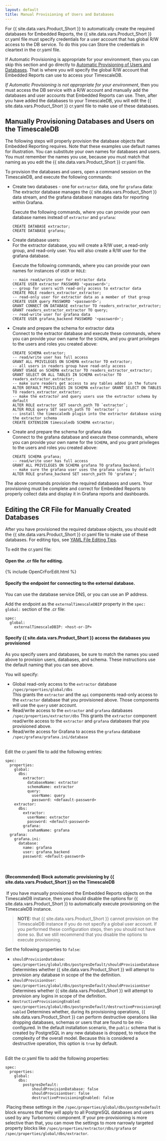 ```yaml
---
layout: default
title: Manual Provisioning of Users and Databases
---
```


For {{ site.data.vars.Product_Short }} to automatically create the required databases for 
Embedded Reports, the {{ site.data.vars.Product_Short }} cr.yaml file must specify credentials 
for a user account that has global R/W access to the DB service. To do this you can 
Store the credentials in cleartext in the cr.yaml file.  


<!---
For {{ site.data.vars.Product_Short }} to automatically create the required databases for 
Embedded Reports, the {{ site.data.vars.Product_Short }} cr.yaml file must specify credentials 
for a user account that has global R/W access to the DB service. To do this you can:

* Store the account credentials in Kubernetes Secrets, and then specify the secret wherever the
  cr.yaml file needs to refer to the user account. This is the recommended method. 
  (See Creating Secret Keys for DB Access.)
  
* Store the credentials in cleartext in the cr.yaml file.
-->


If Automatic Provisioning is appropriate for your environment, then you can skip this section and go 
directly to [Automatic Provisioning of Users and Databases](external-timescale-autoProvision.html). That is 
where you will specify the global R/W account that Embedded Reports 
can use to access your TimescaleDB.

*If Automatic Provisioning is not appropriate for your environment*, then you must access 
the DB service with a R/W account and manually add the databases and user accounts that 
Embedded Reports can use. Then, after you have added the databases to your TimescaleDB, 
you will edit the {{ site.data.vars.Product_Short }} cr.yaml file to make use of these 
databases.

## Manually Provisioning Databases and Users on the TimescaleDB

The following steps will properly provision the database objects that Embedded Reporting requires.
Note that these examples use default names for illustration. You can substitute your own names 
for databases and users. You must remember the names you use, because you must match that 
naming as you edit the {{ site.data.vars.Product_Short }} cr.yaml file.

To provision the databases and users, open a command session on the TimescaleDB, and execute 
the following commands:
​
* Create two databases - one for `extractor` data, one for `grafana` data:  
  The extractor database manages the {{ site.data.vars.Product_Short }} data stream, and 
  the grafana database manages data for reporting within Grafana. 
  
  Execute the following 
  commands, where you can provide your own database names instead of `extractor` and `grafana`:
  ```
  CREATE DATABASE extractor;
  CREATE DATABASE grafana;
  ```
* Create database users:  
  For the extractor database, you will create a R/W user, a read-only group, and read-only user. 
  You will also create a R/W user for the grafana database. 
  
  Execute the following commands, where you can provide your own names for instances of
  `USER` or `ROLE`: 
  ```
  -- main read/write user for extractor data
  CREATE USER extractor PASSWORD '<password>';
  -- group for users with read-only access to extractor data
  CREATE ROLE readers_extractor_extractor;
  -- read-only user for extractor data as a member of that group
  CREATE USER query PASSWORD '<password>';
  GRANT CONNECT ON DATABASE extractor TO readers_extractor_extractor;
  GRANT readers_extractor_extractor TO query;
  -- read-write user for grafana data
  CREATE USER grafana_backend PASSWORD '<password>';
  ```
* Create and prepare the schema for extractor data  
  Connect to the extractor database and execute these commands, where you can provide your own name for 
  the `SCHEMA`, and you grant privileges to the users and roles you created above:
  ```
  CREATE SCHEMA extractor;
  -- read/write user has full access
  GRANT ALL PRIVILEGES ON SCHEMA extractor TO extractor;
  -- all users in readers group have read-only access
  GRANT USAGE on SCHEMA extractor TO readers_extractor_extractor;
  GRANT SELECT ON ALL TABLES IN SCHEMA extractor TO readers_extractor_extractor;
  -- make sure readers get access to any tables added in the future
  ALTER DEFAULT PRIVILEGES IN SCHEMA extractor GRANT SELECT ON TABLES TO readers_extractor_extractor;
  -- make the extractor and query users use the extractor schema by default
  ALTER ROLE extractor SET search_path TO `extractor`;
  ALTER ROLE query SET search_path TO `extractor`;
  -- install the timescaledb plugin into the extractor database using the extractor schema
  CREATE EXTENSION timescaledb SCHEMA extractor;
  ```
* Create and prepare the schema for grafana data  
  Connect to the grafana database and execute these commands, where you can provide your own name for 
  the `SCHEMA`, and you grant privileges to the users and roles you created above:
  ```
  CREATE SCHEMA grafana;
  -- read/write user has full access
  GRANT ALL PRIVILEGES ON SCHEMA grafana TO grafana_backend;
  -- make sure the grafana user uses the grafana schema by default
  ALTER ROLE grafana_backend SET search_path TO 'grafana';
  ```

The above commands provision the required databases and users. Your provisioning must be 
complete and correct for Embedded Reports to properly collect data and display it 
in Grafana reports and dashboards. 


## Editing the CR File for Manually Created Databases

After you have provisioned the required database objects, you should edit the 
{{ site.data.vars.Product_Short }} cr.yaml file to make use of these 
databases. For editing tips, see [YAML File Editing Tips](../appendix/yamlTips.html).

To edit the cr.yaml file:

#### Open the .cr file for editing.
{% include OpenCrForEdit.html %}


#### Specify the endpoint for connecting to the external database.
You can use the database service DNS, or you can use an IP address. 

Add the endpoint as the `externalTimescaleDBIP` property in the `spec: global:` 
section of the .cr file:  
```
spec:
  global:
    externalTimescaleDBIP: <host-or-IP>
```    



#### Specify {{ site.data.vars.Product_Short }} access the databases you provisioned
As you specify users and databases, be sure to match the names you used above 
to provision users, databases, and schema. These instructions use the default 
naming that you can see above.

You will specify:
* Global read-only access to the `extractor` database  
  `/spec/properties/global/dbs`  
  This grants the `extractor` and the `api` components read-only access to 
  the `extractor` database that you provisioned above. Those components will use the 
  `query` user account.
* Read/write access to the `extractor` and `grafana` databases  
  `/spec/properties/extractor/dbs`
  This grants the `extractor` component read/write access to the 
   `extractor` and `grafana` databases that you provisioned above.
* Read/write access for Grafana to access the `grafana` database  
  `/spec/grafana/grafana.ini/database`  
​

Edit the cr.yaml file to add the following entries:

```
spec:
  properties:
    global:
      dbs:
        extractor:
          databaseName: extractor
          schemaName: extractor
          query:
            userName: query
            password: <defaault-password>
    extractor:
      dbs:
        extractor:        
          userName: extractor
          password: <default-password>
        grafana:
          scehamName: grafana
  grafana:
    grafana.ini:
      database:
        name: grafana
        user: grafana_backend
        password: <default-password>
```
​
  
#### (Recommended) Block automatic provisioning by {{ site.data.vars.Product_Short }} on the TimescaleDB
​
If you have manually provisioned the Embedded Reports objects on the TimescaleDB instance, 
then you should disable the options for {{ site.data.vars.Product_Short }} to 
automatically execute provisioning on the TimescaleDB instance. 

> **NOTE:** that {{ site.data.vars.Product_Short }} cannot provision on the TimescaleDB instance 
> if you do not specify a global user account. If you performed these configuration steps, 
> then you should not have done so. But we still recommend that you disable the options to 
> execute provisioning.

Set the following properties to `false`:


* `shouldProvisionDatabase`:  
  `spec/properties/global/dbs/postgresDefault/shouldProvisionDatabase`
  Determintes whether {{ site.data.vars.Product_Short }} will attempt to provision any database
  in scope of the the definition. 
* `shouldProvisionUser`:
  `spec/properties/global/dbs/postgresDefault/shouldProvisionUser`
  Determines whether {{ site.data.vars.Product_Short }} will attempt to provision any logins in
  scope of the definition. 
* `destructiveProvisioningEnabled`:
  `spec/properties/global/dbs/postgresDefault/destructiveProvisioningEnabled`
  Determines whether, during its provisioning operations,
  {{ site.data.vars.Product_Short }} can perform destructive operations like 
  dropping databases, schemas or users that are found to be mis-configured.  In the default installation scenario, the
  `public` schema that is created by PostgreSQL in any new database is dropped, to reduce the
  complexity of the overall model. Because this is considered a destructive operation, this option
  is `true` by default.  
​

Edit the cr.yaml file to add the following properties:

```
spec:
  properties:
    global:
      dbs:
        postgresDefault:
            shouldProvisionDatabase: false
            shouldProvisionUser: false
            destructiveProvisioningEnabled: false
```
​
Placing these settings in the `/spec/properties/global/dbs/postgresDefault` block ensures that
they will apply to all PostgreSQL databases and users used by any Turbonomic component. If your
pre-provisioning is more selective than that, you can move the settings to more narrowly targeted
property blocks like `/spec/properties/extractor/dbs/grafana` or 
`/spec/properties/global/dbs/extractor`.
​